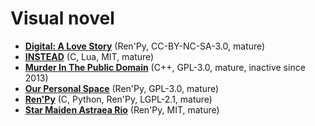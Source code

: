 [comment]: # (autogenerated content, do not edit)
# Visual novel

- **[Digital: A Love Story](../digital_a_love_story.md)** (Ren'Py, CC-BY-NC-SA-3.0, mature)
- **[INSTEAD](../instead.md)** (C, Lua, MIT, mature)
- **[Murder In The Public Domain](../murder_in_the_public_domain.md)** (C++, GPL-3.0, mature, inactive since 2013)
- **[Our Personal Space](../our_personal_space.md)** (Ren'Py, GPL-3.0, mature)
- **[Ren'Py](../renpy.md)** (C, Python, Ren'Py, LGPL-2.1, mature)
- **[Star Maiden Astraea Rio](../star_maiden_astraea_rio.md)** (Ren'Py, MIT, mature)